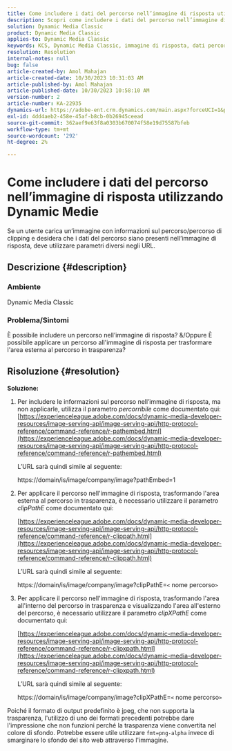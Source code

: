 ```yaml
---
title: Come includere i dati del percorso nell’immagine di risposta utilizzando Dynamic Medie
description: Scopri come includere i dati del percorso nell’immagine di risposta utilizzando Dynamic Medie. Utilizza parametri diversi in base alle tue esigenze.
solution: Dynamic Media Classic
product: Dynamic Media Classic
applies-to: Dynamic Media Classic
keywords: KCS, Dynamic Media Classic, immagine di risposta, dati percorso, Pathembed, clipPathE
resolution: Resolution
internal-notes: null
bug: false
article-created-by: Amol Mahajan
article-created-date: 10/30/2023 10:31:03 AM
article-published-by: Amol Mahajan
article-published-date: 10/30/2023 10:58:10 AM
version-number: 2
article-number: KA-22935
dynamics-url: https://adobe-ent.crm.dynamics.com/main.aspx?forceUCI=1&pagetype=entityrecord&etn=knowledgearticle&id=bf3a8068-0f77-ee11-8179-6045bd006149
exl-id: 4dd4aeb2-458e-45af-b8cb-0b26945ceead
source-git-commit: 362aef9e63f8a0303b670074f58e19d75587bfeb
workflow-type: tm+mt
source-wordcount: '292'
ht-degree: 2%

---
```


# Come includere i dati del percorso nell’immagine di risposta utilizzando Dynamic Medie


Se un utente carica un’immagine con informazioni sul percorso/percorso di clipping e desidera che i dati del percorso siano presenti nell’immagine di risposta, deve utilizzare parametri diversi negli URL.

## Descrizione {#description}


### <b>Ambiente</b>

Dynamic Media Classic



### <b>Problema/Sintomi</b>

È possibile includere un percorso nell’immagine di risposta?
&amp;/Oppure È possibile applicare un percorso all&#39;immagine di risposta per trasformare l&#39;area esterna al percorso in trasparenza?


## Risoluzione {#resolution}

<b>Soluzione:</b>
1. Per includere le informazioni sul percorso nell’immagine di risposta, ma non applicarle, utilizza il parametro *percorribile* come documentato qui:
   [https://experienceleague.adobe.com/docs/dynamic-media-developer-resources/image-serving-api/image-serving-api/http-protocol-reference/command-reference/r-pathembed.html](https://experienceleague.adobe.com/docs/dynamic-media-developer-resources/image-serving-api/image-serving-api/http-protocol-reference/command-reference/r-pathembed.html)


   L’URL sarà quindi simile al seguente:

   https://domain/is/image/company/image?pathEmbed=1
2. Per applicare il percorso nell&#39;immagine di risposta, trasformando l&#39;area esterna al percorso in trasparenza, è necessario utilizzare il parametro *clipPathE* come documentato qui:

   [https://experienceleague.adobe.com/docs/dynamic-media-developer-resources/image-serving-api/image-serving-api/http-protocol-reference/command-reference/r-clippath.html](https://experienceleague.adobe.com/docs/dynamic-media-developer-resources/image-serving-api/image-serving-api/http-protocol-reference/command-reference/r-clippath.html)


   L’URL sarà quindi simile al seguente:


   https://domain/is/image/company/image?clipPathE=`<` nome percorso`>`
3. Per applicare il percorso nell&#39;immagine di risposta, trasformando l&#39;area all&#39;interno del percorso in trasparenza e visualizzando l&#39;area all&#39;esterno del percorso, è necessario utilizzare il parametro *clipXPathE* come documentato qui:

   [https://experienceleague.adobe.com/docs/dynamic-media-developer-resources/image-serving-api/image-serving-api/http-protocol-reference/command-reference/r-clipxpath.html](https://experienceleague.adobe.com/docs/dynamic-media-developer-resources/image-serving-api/image-serving-api/http-protocol-reference/command-reference/r-clipxpath.html)


   L’URL sarà quindi simile al seguente:


   https://domain/is/image/company/image?clipXPathE=`<` nome percorso`>`


Poiché il formato di output predefinito è jpeg, che non supporta la trasparenza, l&#39;utilizzo di uno dei formati precedenti potrebbe dare l&#39;impressione che non funzioni perché la trasparenza viene convertita nel colore di sfondo. Potrebbe essere utile utilizzare `fmt=png-alpha` invece di smarginare lo sfondo del sito web attraverso l&#39;immagine.
